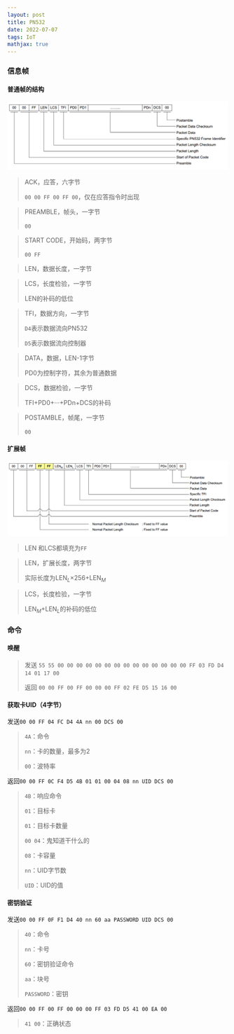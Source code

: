 ```yaml
---
layout: post
title: PN532
date: 2022-07-07
tags: IoT
mathjax: true
---
```


### 信息帧

#### 普通帧的结构

![image](../images/posts/2022-07-07/1.png)

> ACK，应答，六字节
>
> `00 00 FF 00 FF 00`，仅在应答指令时出现

> PREAMBLE，帧头，一字节
>
> `00`

> START CODE，开始码，两字节
>
> `00 FF`

> LEN，数据长度，一字节

> LCS，长度检验，一字节
>
> LEN的补码的低位

> TFI，数据方向，一字节
>
> `D4`表示数据流向PN532
>
> `D5`表示数据流向控制器

> DATA，数据，LEN-1字节
>
> PD0为控制字符，其余为普通数据

> DCS，数据检验，一字节
>
> TFI+PD0+···+PDn+DCS的补码

> POSTAMBLE，帧尾，一字节
>
> `00`

#### 扩展帧

![image](../images/posts/2022-07-07/2.png)

> LEN 和LCS都填充为`FF`

> LEN，扩展长度，两字节
>
> 实际长度为LEN$_L$×256+LEN$_M$ 

> LCS，长度检验，一字节
>
> LEN$_M$+LEN$_L$的补码的低位

### 命令

#### 唤醒

> 发送 `55 55 00 00 00 00 00 00 00 00 00 00 00 00 00 00 FF 03 FD D4 14 01 17 00`
>
> 返回 `00 00 FF 00 FF 00 00 00 FF 02 FE D5 15 16 00`

#### 获取卡UID（4字节）

发送`00 00 FF 04 FC D4 4A nn 00 DCS 00`

> `4A`：命令
>
> `nn`：卡的数量，最多为2
>
> `00`：波特率

返回`00 00 FF 0C F4 D5 4B 01 01 00 04 08 nn UID DCS 00`

> `4B`：响应命令
>
> `01`：目标卡
>
> `01`：目标卡数量
>
> `00 04`：鬼知道干什么的
>
> `08`：卡容量
>
> `nn`：UID字节数
>
> `UID`：UID的值

#### 密钥验证

发送`00 00 FF 0F F1 D4 40 nn 60 aa PASSWORD UID DCS 00`

> `40`：命令
>
> `nn`：卡号
>
> `60`：密钥验证命令
>
> `aa`：块号
>
> `PASSWORD`：密钥

返回`00 00 FF 00 FF 00 00 00 FF 03 FD D5 41 00 EA 00 `

> `41 00`：正确状态
